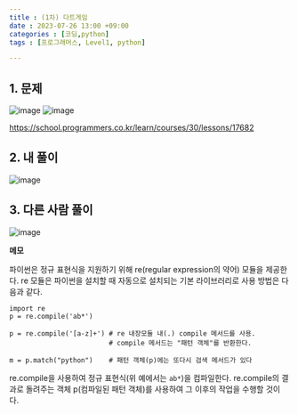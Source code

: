 ```yaml
---
title : (1차) 다트게임
date : 2023-07-26 13:00 +09:00
categories : [코딩,python]
tags : [프로그래머스, Level1, python]

---
```

## 1. 문제
![image](https://github.com/mini0-0/mini0-0.github.io/assets/63296983/111098d2-8f48-4a71-a528-010ec83081c9)
![image](https://github.com/mini0-0/mini0-0.github.io/assets/63296983/b14b33e9-30bf-4c21-903c-42c4b8da97bd)


<https://school.programmers.co.kr/learn/courses/30/lessons/17682>

## 2. 내 풀이
![image](https://github.com/mini0-0/mini0-0.github.io/assets/63296983/3606318d-7560-43b0-a514-d0b0607bcd57)

## 3. 다른 사람 풀이
![image](https://github.com/mini0-0/mini0-0.github.io/assets/63296983/13f90dba-aaef-484c-88d5-ae056c766710)

**메모**

파이썬은 정규 표현식을 지원하기 위해 re(regular expression의 약어) 모듈을 제공한다. re 모듈은 파이썬을 설치할 때 자동으로 설치되는 기본 라이브러리로 사용 방법은 다음과 같다.

```
import re
p = re.compile('ab*')
 
p = re.compile('[a-z]+') # re 내장모듈 내(.) compile 메서드를 사용. 
                         # compile 메서드는 "패턴 객체"를 반환한다. 
 
m = p.match("python")    # 패턴 객체(p)에는 또다시 검색 메서드가 있다
```

re.compile을 사용하여 정규 표현식(위 예에서는 `ab*`)을 컴파일한다. re.compile의 결과로 돌려주는 객체 p(컴파일된 패턴 객체)를 사용하여 그 이후의 작업을 수행할 것이다.

